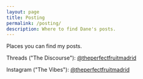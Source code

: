```yaml
---
layout: page
title: Posting
permalink: /posting/
description: Where to find Dane's posts.
---
```

Places you can find my posts.

Threads ("The Discourse"): [@theperfectfruitmadrid](https://www.threads.net/@theperfectfruitmadrid/)

Instagram ("The Vibes"): [@theperfectfruitmadrid](https://www.instagram.com/theperfectfruitmadrid/)